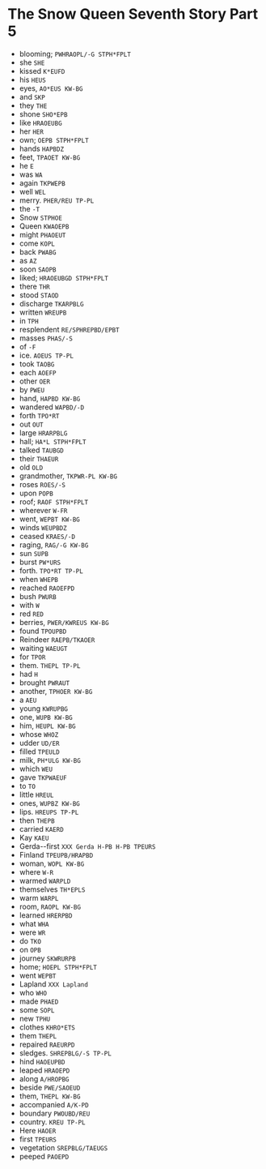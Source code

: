 # The Snow Queen Seventh Story Part 5

* blooming; `PWHRAOPL/-G STPH*FPLT`
* she `SHE`
* kissed `K*EUFD`
* his `HEUS`
* eyes, `AO*EUS KW-BG`
* and `SKP`
* they `THE`
* shone `SHO*EPB`
* like `HRAOEUBG`
* her `HER`
* own; `OEPB STPH*FPLT`
* hands `HAPBDZ`
* feet, `TPAOET KW-BG`
* he `E`
* was `WA`
* again `TKPWEPB`
* well `WEL`
* merry. `PHER/REU TP-PL`
* the `-T`
* Snow `STPHOE`
* Queen `KWAOEPB`
* might `PHAOEUT`
* come `KOPL`
* back `PWABG`
* as `AZ`
* soon `SAOPB`
* liked; `HRAOEUBGD STPH*FPLT`
* there `THR`
* stood `STAOD`
* discharge `TKARPBLG`
* written `WREUPB`
* in `TPH`
* resplendent `RE/SPHREPBD/EPBT`
* masses `PHAS/-S`
* of `-F`
* ice. `AOEUS TP-PL`
* took `TAOBG`
* each `AOEFP`
* other `OER`
* by `PWEU`
* hand, `HAPBD KW-BG`
* wandered `WAPBD/-D`
* forth `TPO*RT`
* out `OUT`
* large `HRARPBLG`
* hall; `HA*L STPH*FPLT`
* talked `TAUBGD`
* their `THAEUR`
* old `OLD`
* grandmother, `TKPWR-PL KW-BG`
* roses `ROES/-S`
* upon `POPB`
* roof; `RAOF STPH*FPLT`
* wherever `W-FR`
* went, `WEPBT KW-BG`
* winds `WEUPBDZ`
* ceased `KRAES/-D`
* raging, `RAG/-G KW-BG`
* sun `SUPB`
* burst `PW*URS`
* forth. `TPO*RT TP-PL`
* when `WHEPB`
* reached `RAOEFPD`
* bush `PWURB`
* with `W`
* red `RED`
* berries, `PWER/KWREUS KW-BG`
* found `TPOUPBD`
* Reindeer `RAEPB/TKAOER`
* waiting `WAEUGT`
* for `TPOR`
* them. `THEPL TP-PL`
* had `H`
* brought `PWRAUT`
* another, `TPHOER KW-BG`
* a `AEU`
* young `KWRUPBG`
* one, `WUPB KW-BG`
* him, `HEUPL KW-BG`
* whose `WHOZ`
* udder `UD/ER`
* filled `TPEULD`
* milk, `PH*ULG KW-BG`
* which `WEU`
* gave `TKPWAEUF`
* to `TO`
* little `HREUL`
* ones, `WUPBZ KW-BG`
* lips. `HREUPS TP-PL`
* then `THEPB`
* carried `KAERD`
* Kay `KAEU`
* Gerda--first `XXX Gerda H-PB H-PB TPEURS`
* Finland `TPEUPB/HRAPBD`
* woman, `WOPL KW-BG`
* where `W-R`
* warmed `WARPLD`
* themselves `TH*EPLS`
* warm `WARPL`
* room, `RAOPL KW-BG`
* learned `HRERPBD`
* what `WHA`
* were `WR`
* do `TKO`
* on `OPB`
* journey `SKWRURPB`
* home; `HOEPL STPH*FPLT`
* went `WEPBT`
* Lapland `XXX Lapland`
* who `WHO`
* made `PHAED`
* some `SOPL`
* new `TPHU`
* clothes `KHRO*ETS`
* them `THEPL`
* repaired `RAEURPD`
* sledges. `SHREPBLG/-S TP-PL`
* hind `HAOEUPBD`
* leaped `HRAOEPD`
* along `A/HROPBG`
* beside `PWE/SAOEUD`
* them, `THEPL KW-BG`
* accompanied `A/K-PD`
* boundary `PWOUBD/REU`
* country. `KREU TP-PL`
* Here `HAOER`
* first `TPEURS`
* vegetation `SREPBLG/TAEUGS`
* peeped `PAOEPD`
